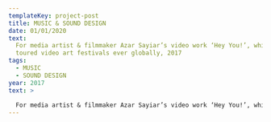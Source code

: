 ```yaml
---
templateKey: project-post
title: MUSIC & SOUND DESIGN
date: 01/01/2020
text: 
  For media artist & filmmaker Azar Sayiar’s video work ‘Hey You!’, which has
  toured video art festivals ever globally, 2017
tags:
  - MUSIC
  - SOUND DESIGN
year: 2017
text: >
  
  For media artist & filmmaker Azar Sayiar’s video work ‘Hey You!’, which has toured video art festivals ever globally
---
```

